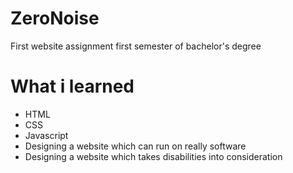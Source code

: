 # ZeroNoise
First website assignment first semester of bachelor's degree
# What i learned
- HTML
- CSS
- Javascript
- Designing a website which can run on really software
- Designing a website which takes disabilities into consideration
